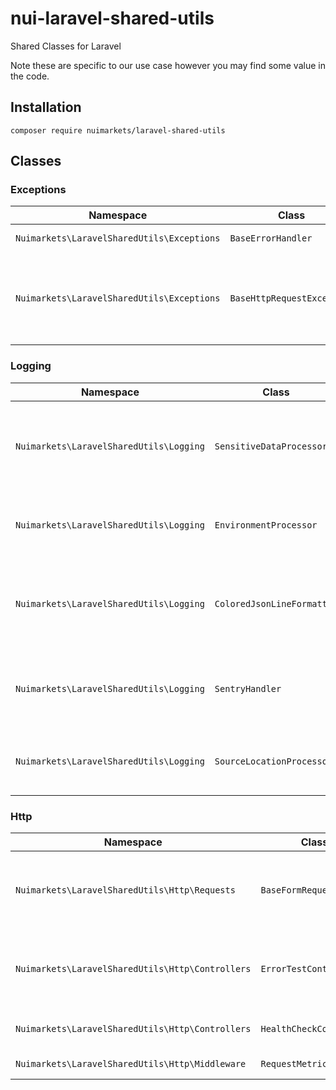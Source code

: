 # nui-laravel-shared-utils

Shared Classes for Laravel

Note these are specific to our use case however you may find some value in the code.


## Installation

```
composer require nuimarkets/laravel-shared-utils
```


## Classes

### Exceptions

| Namespace | Class | Description |
|-----------|--------|-------------|
| `Nuimarkets\LaravelSharedUtils\Exceptions` | `BaseErrorHandler` | Base Error Handler |
| `Nuimarkets\LaravelSharedUtils\Exceptions` | `BaseHttpRequestException` | Main Exception handler for something gone wrong in the request |

### Logging

| Namespace | Class | Description |
|-----------|--------|-------------|
| `Nuimarkets\LaravelSharedUtils\Logging` | `SensitiveDataProcessor` | Log Processor for sanitizing sensitive data in log records |
| `Nuimarkets\LaravelSharedUtils\Logging` | `EnvironmentProcessor` | Log Processor for environment info etc |
| `Nuimarkets\LaravelSharedUtils\Logging` | `ColoredJsonLineFormatter` | Formats log records as colored JSON lines with improved readability. |
| `Nuimarkets\LaravelSharedUtils\Logging` | `SentryHandler` | Sentry Error Handler with support for tags and exceptions |
| `Nuimarkets\LaravelSharedUtils\Logging` | `SourceLocationProcessor` | Log Processor for PHP Source Location |

### Http

| Namespace | Class | Description |
|-----------|--------|-------------|
| `Nuimarkets\LaravelSharedUtils\Http\Requests` | `BaseFormRequest` | Base Form Request - logging & error handling bits |
| `Nuimarkets\LaravelSharedUtils\Http\Controllers` | `ErrorTestController` | Test exception handling by using /test-error?exception= |
| `Nuimarkets\LaravelSharedUtils\Http\Controllers` | `HealthCheckController` | Detailed Health Checks |
| `Nuimarkets\LaravelSharedUtils\Http\Middleware` | `RequestMetrics` | Request Metrics |

